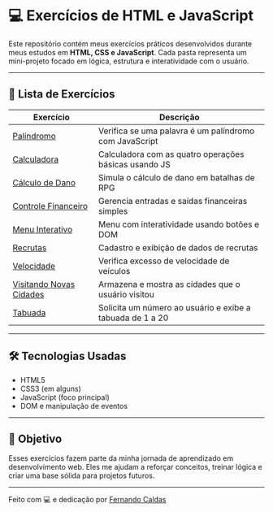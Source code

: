 # 💻 Exercícios de HTML e JavaScript

Este repositório contém meus exercícios práticos desenvolvidos durante meus estudos em **HTML, CSS e JavaScript**. Cada pasta representa um mini-projeto focado em lógica, estrutura e interatividade com o usuário.

---

## 📁 Lista de Exercícios


| Exercício | Descrição |
|-----------|-----------|
| [Palíndromo](Procurando-Palindromos) | Verifica se uma palavra é um palíndromo com JavaScript |
| [Calculadora](./exercicio-html-js-calculadora/index.html) | Calculadora com as quatro operações básicas usando JS |
| [Cálculo de Dano](./exercicio-html-js-calculo-de-dano/calculo-de-dano/dano.html) | Simula o cálculo de dano em batalhas de RPG |
| [Controle Financeiro](./exercicio-html-js-controle-financeiro/financas.html) | Gerencia entradas e saídas financeiras simples |
| [Menu Interativo](./exercicio-html-js-menu-interativo/menu.html) | Menu com interatividade usando botões e DOM |
| [Recrutas](./exercicio-html-js-recrutas/index.html) | Cadastro e exibição de dados de recrutas |
| [Velocidade](./exercicio-html-js-velocidade/velocidade/velocidade.html) | Verifica excesso de velocidade de veículos |
| [Visitando Novas Cidades](./exercicio-html-js-visitando-novas-cidades/cidades.html) | Armazena e mostra as cidades que o usuário visitou |
| [Tabuada](./Robo-da-Tabuada) | Solicita um número ao usuário e exibe a tabuada de 1 a 20 |





---

## 🛠️ Tecnologias Usadas

- HTML5
- CSS3 (em alguns)
- JavaScript (foco principal)
- DOM e manipulação de eventos

---

## 🚀 Objetivo

Esses exercícios fazem parte da minha jornada de aprendizado em desenvolvimento web. Eles me ajudam a reforçar conceitos, treinar lógica e criar uma base sólida para projetos futuros.

---

Feito com 💻 e dedicação por [Fernando Caldas](https://github.com/FernandoCaldas9)


